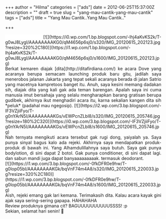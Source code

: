+++
author = "Hilma"
categories = ["ads"]
date = 2012-06-25T15:37:00Z
description = ""
draft = true
slug = "yang-mau-cantik-yang-mau-cantik"
tags = ["ads"]
title = "Yang Mau Cantik..Yang Mau Cantik.."

+++
<div class="separator" style="clear: both; text-align: justify;"><span style="background-color: white;"> </span>[![](https://i0.wp.com/1.bp.blogspot.com/-lhj4aKvKS2k/T-g0wJ8LygI/AAAAAAAAKG0/qM4656p6sj0/s320/IMG_20120615_202123.jpg?resize=320%2C180)](https://i1.wp.com/1.bp.blogspot.com/-lhj4aKvKS2k/T-g0wJ8LygI/AAAAAAAAKG0/qM4656p6sj0/s1600/IMG_20120615_202123.jpg)</div><div class="separator" style="clear: both; text-align: justify;"></div><div class="separator" style="clear: both; text-align: justify;">Berkat kemaren diajak [dita](http://ditafirdiana.com/) ke acara Dove yang acaranya berupa semacam launching produk baru gitu, jadilah saya menerobos jalanan Jakarta yang tepat sekali acaranya berada di jalan Satrio yang macetnya kampretoos banget itu. Anuh, saya kesini memang dadakan sih, diajak dita yang kali gak ada teman barengan. Apalah saya ini cuma manusia imut bersahaja yang selalu mengharapkan barang gratisan berupa gudibek, akhirnya ikut menghadiri acara itu, karna sekalian kangen dita sih *peluk* (padahal mau ngegosip). [![](https://i2.wp.com/3.bp.blogspot.com/-IF3VZjiiFyo/T-g0nYArN5I/AAAAAAAAKGs/vEWPcnZLbl8/s320/IMG_20120615_205746.jpg?resize=180%2C320)](https://i0.wp.com/3.bp.blogspot.com/-IF3VZjiiFyo/T-g0nYArN5I/AAAAAAAAKGs/vEWPcnZLbl8/s1600/IMG_20120615_205746.jpg)</div><div class="separator" style="clear: both; text-align: justify;"></div><div class="separator" style="clear: both; text-align: justify;">Nah ternyata mengikuti acara tersebut gak rugi dong, yaiyalah ya. Saya punya sinyal bagus kalo ada rejeki. Akhirnya saya mendapatkan produk-produk di bawah ini. Yang Alhamdulillahnya saya butuh. Saya gak punya bodylotion, di sini dapat 2 botol. Gak punya conditioner, di sini dapat lagi. dan sabun mandi juga dapat banyaaaaaaaaak. termasuk deodorant.</div><div class="separator" style="clear: both; text-align: justify;">[![](https://i1.wp.com/3.bp.blogspot.com/-0fkDFR0e9hw/T-g0lop05bI/AAAAAAAAKGk/bqVnF74m4A8/s320/IMG_20120615_220033.jpg?resize=320%2C180)](https://i1.wp.com/3.bp.blogspot.com/-0fkDFR0e9hw/T-g0lop05bI/AAAAAAAAKGk/bqVnF74m4A8/s1600/IMG_20120615_220033.jpg)</div><div class="separator" style="clear: both; text-align: justify;">Aish, rejeki emang gak lari kemana. Terimakasih dita. Kalau acara kayak gini ajak saya sering-sering gapapa. HAHAHAHA</div><div class="separator" style="clear: both; text-align: justify;">Review produknya gimana cit? BAGUUUUUUUUUUSSSS! :p</div><div class="separator" style="clear: both; text-align: justify;"></div><div class="separator" style="clear: both; text-align: justify;">Sekian, selamat hari senin! 🙂</div>